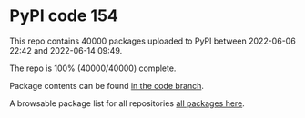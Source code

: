 # PyPI code 154

This repo contains 40000 packages uploaded to PyPI between 
2022-06-06 22:42 and 2022-06-14 09:49.

The repo is 100% (40000/40000) complete.

Package contents can be found [in the code branch](https://github.com/pypi-data/pypi-mirror-154/tree/code/packages).

A browsable package list for all repositories [all packages here](https://pypi-data.github.io/website/repositories/pypi-mirror-154).


